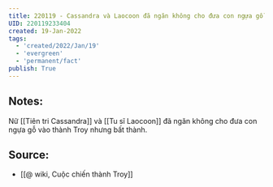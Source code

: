 ```yaml
---
title: 220119 - Cassandra và Laocoon đã ngăn không cho đưa con ngựa gỗ vào thành Troy
UID: 220119233404
created: 19-Jan-2022
tags:
  - 'created/2022/Jan/19'
  - 'evergreen'
  - 'permanent/fact'
publish: True
---
```

## Notes:
Nữ  [[Tiên tri Cassandra]] và [[Tu sĩ Laocoon]] đã ngăn không cho đưa con ngựa gỗ vào thành Troy nhưng bất thành.

## Source:
- [[@ wiki, Cuộc chiến thành Troy]]


